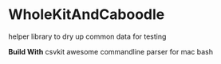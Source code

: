 # WholeKitAndCaboodle
helper library to dry up common data for testing


**Build With**
csvkit awesome commandline parser for mac bash 
